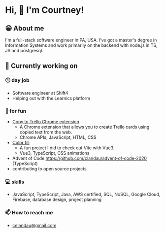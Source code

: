 <!-- # Hi 👋 I'm [Courtney](http://celandau.com)! -->
# Hi, 👋  I'm Courtney!

## 😁  About me
I'm a full-stack software engineer in PA, USA. I've got a master's degree in Information Systems and work primarily on the backend with node.js in TS, JS and postgresql.

##  🔭  Currently working on
### **🕒  day job** 
  - Software engineer at Shift4
  - Helping out with the Learnics platform
### **🌙  for fun**
  - [Copy to Trello Chrome extension](https://chrome.google.com/webstore/detail/copy-to-trello/fdaifolckhmjnlkapifnkphgdolgabfb) 
    - A Chrome extension that allows you to create Trello cards using copied text from the web. 
    - Chrome APIs, JavaScript, HTML, CSS
  - [Color fill](http://chilly-teaching.surge.sh/)
    - A fun project I did to check out Vite with Vue3.
    - Vue3, TypeScript, CSS animations
  - Advent of Code https://github.com/clandau/advent-of-code-2020 (TypeScript)
  - contributing to open source projects
  
<!--
 ### 🌱 Currently learning
- Golang
- continuing to work on my AWS skills
-->

### 💻  skills
- JavaScript, TypeScript, Java, AWS certified, SQL, NoSQL, Google Cloud, Firebase, database design, project planning

<!-- ### 👯  I’m looking to collaborate on
- open to anything that utilizes my skills, but I am passionate about health and medicine

<!-- **🤔 I’m looking for help with:** -->

<!-- **💬 Ask me about** -->

### 📫  How to reach me
- celandau@gmail.com

<!-- ### 😄  Pronouns
- she/her

**⚡ Fun fact** 
-  -->

<!--
**clandau/clandau** is a ✨ _special_ ✨ repository because its `README.md` (this file) appears on your GitHub profile.

Here are some ideas to get you started:

- 🔭 I’m currently working on ...
- 🌱 I’m currently learning ...
- 👯 I’m looking to collaborate on ...
- 🤔 I’m looking for help with ...
- 💬 Ask me about ...
- 📫 How to reach me: ...
- 😄 Pronouns: ...
- ⚡ Fun fact: ...
-->

